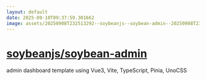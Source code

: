 ```yaml
---
layout: default
date: 2025-09-10T09:37:59.301662
image: assets/20250908T232513292--soybeanjs--soybean-admin--20250908T233707299--cropped.png
---
```


# [soybeanjs/soybean-admin](https://github.com/soybeanjs/soybean-admin)

admin dashboard template using Vue3, Vite, TypeScript, Pinia, UnoCSS
